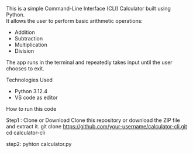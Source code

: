 This is a simple Command-Line Interface (CLI) Calculator built using Python.  
It allows the user to perform basic arithmetic operations:

- Addition
- Subtraction
- Multiplication
- Division

The app runs in the terminal and repeatedly takes input until the user chooses to exit.

 Technologies Used
- Python 3.12.4
- VS code as editor

How to run this code

Step1 :
Clone or Download
Clone this repository or download the ZIP file and extract it.
git clone https://github.com/your-username/calculator-cli.git
cd calculator-cli

step2:
pyhton calculator.py
  


